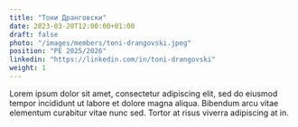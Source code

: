 ```yaml
---
title: "Тони Дранговски"
date: 2023-03-20T12:00:00+01:00
draft: false
photo: "/images/members/toni-drangovski.jpeg"
position: "PE 2025/2026"
linkedin: "https://linkedin.com/in/toni-drangovski"
weight: 1
---
```


Lorem ipsum dolor sit amet, consectetur adipiscing elit, sed do eiusmod tempor incididunt ut labore et dolore magna aliqua. Bibendum arcu vitae elementum curabitur vitae nunc sed. Tortor at risus viverra adipiscing at in.
